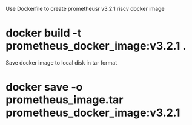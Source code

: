 Use Dockerfile to create prometheusr v3.2.1 riscv docker image
# docker build -t prometheus_docker_image:v3.2.1 .
Save docker image to local disk in tar format
# docker save -o prometheus_image.tar prometheus_docker_image:v3.2.1
